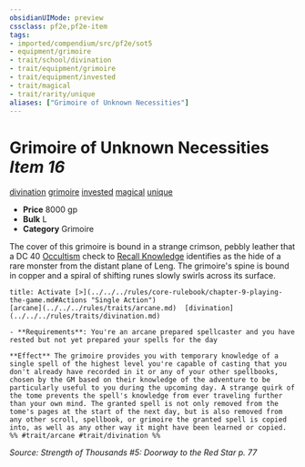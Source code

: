 ```yaml
---
obsidianUIMode: preview
cssclass: pf2e,pf2e-item
tags:
- imported/compendium/src/pf2e/sot5
- equipment/grimoire
- trait/school/divination
- trait/equipment/grimoire
- trait/equipment/invested
- trait/magical
- trait/rarity/unique
aliases: ["Grimoire of Unknown Necessities"]
---
```

# Grimoire of Unknown Necessities *Item 16*  
[divination](divination.md)  [grimoire](grimoire-som.md)  [invested](invested.md)  [magical](magical.md)  [unique](unique.md)  

- **Price** 8000 gp
- **Bulk** L
- **Category** Grimoire

The cover of this grimoire is bound in a strange crimson, pebbly leather that a DC 40 [Occultism](../../skills.md#Occultism) check to [Recall Knowledge](recall-knowledge.md) identifies as the hide of a rare monster from the distant plane of Leng. The grimoire's spine is bound in copper and a spiral of shifting runes slowly swirls across its surface.

```ad-embed-ability
title: Activate [>](../../../rules/core-rulebook/chapter-9-playing-the-game.md#Actions "Single Action")
[arcane](../../../rules/traits/arcane.md)  [divination](../../../rules/traits/divination.md)  

- **Requirements**: You're an arcane prepared spellcaster and you have rested but not yet prepared your spells for the day

**Effect** The grimoire provides you with temporary knowledge of a single spell of the highest level you're capable of casting that you don't already have recorded in it or any of your other spellbooks, chosen by the GM based on their knowledge of the adventure to be particularly useful to you during the upcoming day. A strange quirk of the tome prevents the spell's knowledge from ever traveling further than your own mind. The granted spell is not only removed from the tome's pages at the start of the next day, but is also removed from any other scroll, spellbook, or grimoire the granted spell is copied into, as well as any other way it might have been learned or copied.  
%% #trait/arcane #trait/divination %%
```

*Source: Strength of Thousands #5: Doorway to the Red Star p. 77*

